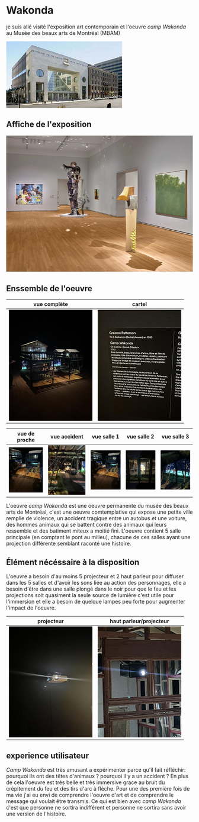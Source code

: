 # Wakonda

je suis allé visité l'exposition art contemporain et l'oeuvre *camp Wakonda* au Musée des beaux arts de Montréal (MBAM) 

![photo](medias/musee_des_beau_art_MBAM.jfif)

## Affiche de l'exposition 

![photo](medias/art_comtemporain_MBAM.png)


## Enssemble de l'oeuvre

vue complète  |  cartel
:-------------------------:|:-------------------------:
![photo](medias/wakonda_enssemble_03.png)|![photo](medias/wakonda_cartel_01.png)

vue de proche |  vue accident |  vue salle 1 |  vue salle 2 |  vue salle 3
:-------------------------:|:-------------------------:|:-------------------------:|:-------------------------:|:-------------------------:
![photo](medias/wakonda_enssemble_proche.png)|![photo](medias/wakonda_accident_01.png)|![photo](medias/wakonda_enssemble_proche.png)|![photo](medias/wakonda_salle_01.png)|![photo](medias/wakonda_salle_02_02.png)||![photo](medias/wakonda_salle_01.png)|![photo](medias/wakonda_salle_03_01.png)

L'oeuvre *camp Wakonda* est une oeuvre permanente du musée des beaux arts de Montréal, c'est une oeuvre comtemplative qui expose une petite ville remplie de violence, un accident tragique entre un autobus et une voiture, des hommes animaux qui se battent contre des animaux qui leurs ressemble et des batiment miteux a moitié fini. L'oeuvre contient 5 salle principale (en comptant le pont au milieu), chacune de ces salles ayant une projection différente semblant raconté une histoire.

## Élément nécéssaire à la disposition

L'oeuvre a besoin d'au moins 5 projecteur et 2 haut parleur pour diffuser dans les 5 salles et d'avoir les sons liée au action des personnages, elle a besoin d'être dans une salle plongé dans le noir pour que le feu et les projections soit quasiment la seule source de lumière c'est utile pour l'immersion et elle a besoin de quelque lampes peu forte pour augmenter l'impact de l'oeuvre.

projecteur  |  haut parleur/projecteur
:-------------------------:|:-------------------------:
![photo](medias/wakonda_projecteur_enssemble.png)|![photo](medias/wakonda_projecteur_haut_parleur_salle3.png)

## experience utilisateur

*Camp Wakonda* est très amusant a expérimenter parce qu'il fait réfléchir: pourquoi ils ont des têtes d'animaux ? pourquoi il y a un accident ? En plus de cela l'oeuvre est très belle et très immersive grace au bruit du crépitement du feu et des tirs d'arc à flèche. Pour une des première fois de ma vie j'ai eu envi de comprendre l'oeuvre d'art et de comprendre le message qui voulait être transmis. Ce qui est bien avec *camp Wakonda* c'est que personne ne sortira indifférent et personne ne sortira sans avoir une version de l'histoire.   
